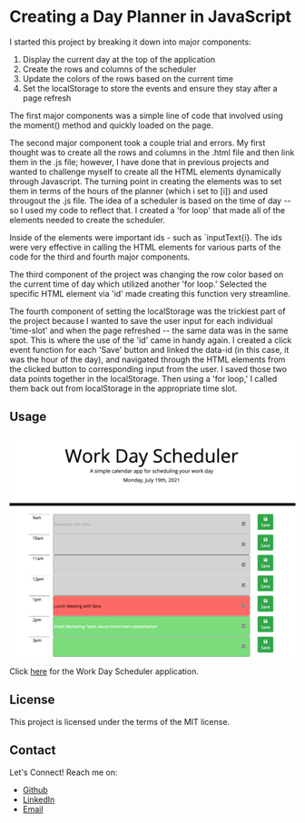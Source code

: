# Creating a Day Planner in JavaScript

I started this project by breaking it down into major components:

1. Display the current day at the top of the application
2. Create the rows and columns of the scheduler
3. Update the colors of the rows based on the current time
4. Set the localStorage to store the events and ensure they stay after a page refresh

The first major components was a simple line of code that involved using the moment() method and quickly loaded on the page.

The second major component took a couple trial and errors. My first thought was to create all the rows and columns in the .html file and then link them in the .js file; however, I have done that in previous projects and wanted to challenge myself to create all the HTML elements dynamically through Javascript. The turning point in creating the elements was to set them in terms of the hours of the planner (which i set to [i]) and used througout the .js file. The idea of a scheduler is based on the time of day -- so I used my code to reflect that. I created a 'for loop' that made all of the elements needed to create the scheduler.

Inside of the elements were important ids - such as `inputText{i}. The ids were very effective in calling the HTML elements for various parts of the code for the third and fourth major components.

The third component of the project was changing the row color based on the current time of day which utilized another 'for loop.' Selected the specific HTML element via 'id' made creating this function very streamline.

The fourth component of setting the localStorage was the trickiest part of the project because I wanted to save the user input for each individual 'time-slot' and when the page refreshed -- the same data was in the same spot. This is where the use of the 'id' came in handy again. I created a click event function for each 'Save' button and linked the data-id (in this case, it was the hour of the day), and navigated through the HTML elements from the clicked button to corresponding input from the user. I saved those two data points together in the localStorage. Then using a 'for loop,' I called them back out from localStorage in the appropriate time slot.

## Usage

![screenshot of application](./assets/images/work-day-scheduler.png)

Click [here](https://evanarbour.github.io/day-planner/) for the Work Day Scheduler application.

## License

This project is licensed under the terms of the MIT license.

## Contact

Let's Connect! Reach me on:

- [Github](https://github.com/evanarbour)
- [LinkedIn](https://www.linkedin.com/in/evan-arbour/)
- [Email](evan.arbour@gmail.com)
